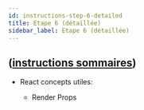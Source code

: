 ```yaml
---
id: instructions-step-6-detailed
title: Etape 6 (détaillée)
sidebar_label: Etape 6 (détaillée)
---
```


## ([instructions sommaires](./step-6-summary.md))

- React concepts utiles:

  - Render Props
